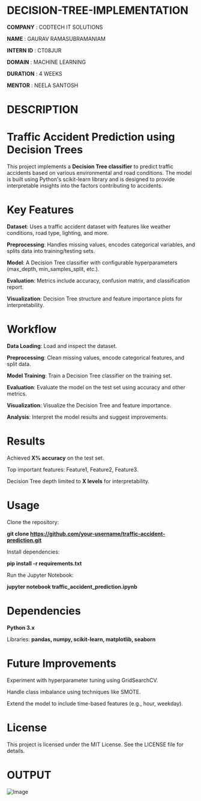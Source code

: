 # DECISION-TREE-IMPLEMENTATION

**COMPANY** : CODTECH IT SOLUTIONS

**NAME** : GAURAV RAMASUBRAMANIAM

**INTERN ID** : CT08JUR

**DOMAIN** : MACHINE LEARNING

**DURATION** : 4 WEEKS

**MENTOR** : NEELA SANTOSH

# DESCRIPTION

# Traffic Accident Prediction using Decision Trees

This project implements a **Decision Tree classifier** to predict traffic accidents based on various environmental and road conditions. The model is built using Python's scikit-learn library and is designed to provide interpretable insights into the factors contributing to accidents.

# Key Features

**Dataset**: Uses a traffic accident dataset with features like weather conditions, road type, lighting, and more.

**Preprocessing**: Handles missing values, encodes categorical variables, and splits data into training/testing sets.

**Model**: A Decision Tree classifier with configurable hyperparameters (max_depth, min_samples_split, etc.).

**Evaluation**: Metrics include accuracy, confusion matrix, and classification report.

**Visualization**: Decision Tree structure and feature importance plots for interpretability.

# Workflow

**Data Loading**: Load and inspect the dataset.

**Preprocessing**: Clean missing values, encode categorical features, and split data.

**Model Training**: Train a Decision Tree classifier on the training set.

**Evaluation**: Evaluate the model on the test set using accuracy and other metrics.

**Visualization**: Visualize the Decision Tree and feature importance.

**Analysis**: Interpret the model results and suggest improvements.

# Results

Achieved **X% accuracy** on the test set.

Top important features: Feature1, Feature2, Feature3.

Decision Tree depth limited to **X levels** for interpretability.

# Usage

Clone the repository:

**git clone https://github.com/your-username/traffic-accident-prediction.git**

Install dependencies:

**pip install -r requirements.txt**

Run the Jupyter Notebook:

**jupyter notebook traffic_accident_prediction.ipynb**

# Dependencies

**Python 3.x**

Libraries: **pandas, numpy, scikit-learn, matplotlib, seaborn**

# Future Improvements

Experiment with hyperparameter tuning using GridSearchCV.

Handle class imbalance using techniques like SMOTE.

Extend the model to include time-based features (e.g., hour, weekday).

# License

This project is licensed under the MIT License. See the LICENSE file for details.



# OUTPUT
![Image](https://github.com/user-attachments/assets/4fc349ed-2a93-4eb9-889d-4532cdd46e59)
